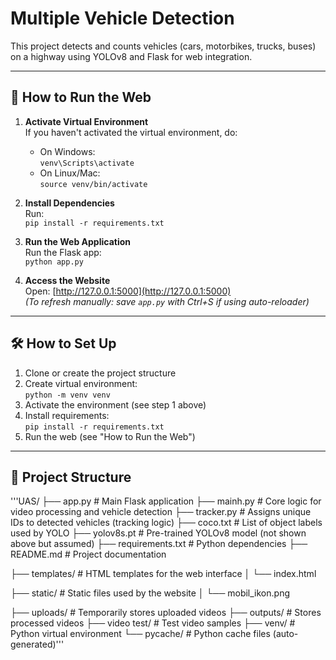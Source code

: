 # Multiple Vehicle Detection

This project detects and counts vehicles (cars, motorbikes, trucks, buses) on a highway using YOLOv8 and Flask for web integration.

---

## 🚀 How to Run the Web

1. **Activate Virtual Environment**  
   If you haven't activated the virtual environment, do:
   - On Windows:  
     `venv\Scripts\activate`
   - On Linux/Mac:  
     `source venv/bin/activate`

2. **Install Dependencies**  
   Run:  
   `pip install -r requirements.txt`

3. **Run the Web Application**  
   Run the Flask app:  
   `python app.py`

4. **Access the Website**  
   Open: [http://127.0.0.1:5000](http://127.0.0.1:5000)  
   *(To refresh manually: save `app.py` with Ctrl+S if using auto-reloader)*

---

## 🛠 How to Set Up

1. Clone or create the project structure
2. Create virtual environment:  
   `python -m venv venv`
3. Activate the environment (see step 1 above)
4. Install requirements:  
   `pip install -r requirements.txt`
5. Run the web (see "How to Run the Web")

---

## 📁 Project Structure
'''UAS/
├── app.py # Main Flask application
├── mainh.py # Core logic for video processing and vehicle detection
├── tracker.py # Assigns unique IDs to detected vehicles (tracking logic)
├── coco.txt # List of object labels used by YOLO
├── yolov8s.pt # Pre-trained YOLOv8 model (not shown above but assumed)
├── requirements.txt # Python dependencies
├── README.md # Project documentation

├── templates/ # HTML templates for the web interface
│ └── index.html

├── static/ # Static files used by the website
│ └── mobil_ikon.png

├── uploads/ # Temporarily stores uploaded videos
├── outputs/ # Stores processed videos
├── video test/ # Test video samples
├── venv/ # Python virtual environment
└── pycache/ # Python cache files (auto-generated)'''

